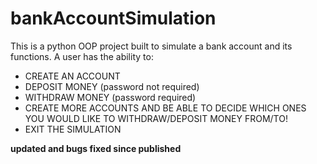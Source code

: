 # bankAccountSimulation
This is a python OOP project built to simulate a bank account and its functions. A user has the ability to:
- CREATE AN ACCOUNT
- DEPOSIT MONEY (password not required)
- WITHDRAW MONEY (password required)
- CREATE MORE ACCOUNTS AND BE ABLE TO DECIDE WHICH ONES YOU WOULD LIKE TO WITHDRAW/DEPOSIT MONEY FROM/TO!
- EXIT THE SIMULATION

**updated and bugs fixed since published**

